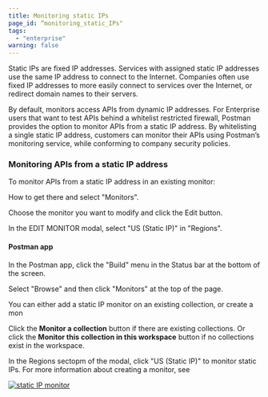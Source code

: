 ```yaml
---
title: Monitoring static IPs
page_id: “monitoring_static_IPs"
tags: 
  - "enterprise"
warning: false
---
```



Static IPs are fixed IP addresses. Services with assigned static IP addresses use the same IP address to connect to the Internet. Companies often use fixed IP addresses to more easily connect to services over the Internet, or redirect domain names to their servers. 

By default, monitors access APIs from dynamic IP addresses. For Enterprise users that want to test APIs behind a whitelist restricted firewall, Postman provides the option to monitor APIs from a static IP address. By whitelisting a single static IP address, customers can monitor their APIs using Postman’s monitoring service, while conforming to company security policies. 

### Monitoring APIs from a static IP address

To monitor APIs from a static IP address in an existing monitor:

How to get there and select "Monitors". 

Choose the monitor you want to modify and click the Edit button.


In the EDIT MONITOR modal, select "US (Static IP)" in "Regions".



#### Postman app

In the Postman app, click the "Build" menu in the Status bar at the bottom of the screen.

Select "Browse" and then click "Monitors" at the top of the page.

You can either add a static IP monitor on an existing collection, or create a mon

Click the **Monitor a collection** button if there are existing collections. Or click the **Monitor this collection in this workspace** button if no collections exist in the workspace.

In the Regions sectopm of the modal, click "US (Static IP)" to monitor static IPs. For more information about creating a monitor, see 

[![static IP monitor](https://s3.amazonaws.com/postman-static-getpostman-com/postman-docs/ENT-create-a-monitor.png)](https://s3.amazonaws.com/postman-static-getpostman-com/postman-docs/ENT-create-a-monitor.png)


